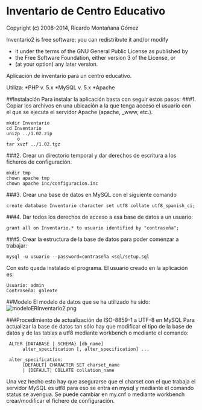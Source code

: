 # Inventario de Centro Educativo
Copyright (c) 2008-2014, Ricardo Montañana Gómez

Inventario2 is free software: you can redistribute it and/or modify
 * it under the terms of the GNU General Public License as published by
 * the Free Software Foundation, either version 3 of the License, or
 * (at your option) any later version.

Aplicación de inventario para un centro educativo.

Utiliza:
*PHP v. 5.x
*MySQL v. 5.x
*Apache

##Instalación
Para instalar la aplicación basta con seguir estos pasos:
###1. Copiar los archivos en una ubicación a la que tenga acceso el usuario con el que se ejecuta el servidor Apache (apache, _www, etc.).

    mkdir Inventario
    cd Inventario
    unizp ../1.02.zip 
        o
    tar xvzf ../1.02.tgz

###2. Crear un directorio temporal y dar derechos de escritura a los ficheros de configuración.
    
    mkdir tmp
    chown apache tmp
    chown apache inc/configuracion.inc
    
###3. Crear una base de datos en MySQL con el siguiente comando

    create database Inventario character set utf8 collate utf8_spanish_ci;

###4. Dar todos los derechos de acceso a esa base de datos a un usuario:

    grant all on Inventario.* to usuario identified by "contraseña";

###5. Crear la estructura de la base de datos para poder comenzar a trabajar:

    mysql -u usuario --password=contraseña <sql/setup.sql

Con esto queda instalado el programa. El usuario creado en la aplicación es:

    Usuario: admin
    Contraseña: galeote

##Modelo
El modelo de datos que se ha utilizado ha sido:
![modeloERInventario2.png](https://bitbucket.org/repo/Ag6zy8/images/4106389828-modeloERInventario2.png)

###Procedimiento de actualización de ISO-8859-1 a UTF-8 en MySQL
Para actualizar la base de datos tan sólo hay que modificar el tipo de la base de datos y de las tablas a utf8 mediante workbench o mediante el comando:

     ALTER {DATABASE | SCHEMA} [db_name]
          alter_specification [, alter_specification] ...

     alter_specification:
          [DEFAULT] CHARACTER SET charset_name
          | [DEFAULT] COLLATE collation_name

Una vez hecho esto hay que asegurarse que el charset con el que trabaja el servidor MySQL es utf8 para eso se entra en mysql y mediante el comando status se averigua. Se puede cambiar en my.cnf o mediante workbench crear/modificar el fichero de configuración.
